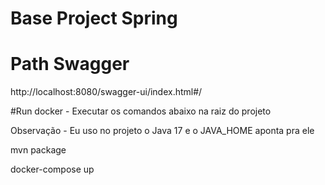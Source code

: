 # Base Project Spring

# Path Swagger

<p> http://localhost:8080/swagger-ui/index.html#/ </p>

#Run docker - Executar os comandos abaixo na raiz do projeto

<p> Observação - Eu uso no projeto o Java 17 e o JAVA_HOME aponta pra ele </p>

<p>  mvn package </p>

<p> docker-compose up </p>
